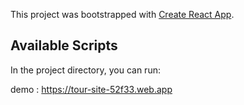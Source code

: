 This project was bootstrapped with [Create React App](https://github.com/facebook/create-react-app).

## Available Scripts

In the project directory, you can run:

demo : https://tour-site-52f33.web.app
